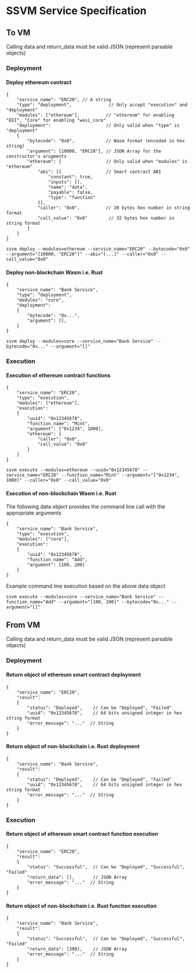 # SSVM Service Specification

## To VM
Calling data and return_data must be valid JSON (represent parsable objects)

### Deployment

#### Deploy ethereum contract
```
{
    "service_name": "ERC20", // A string
    "type": "deployment",              // Only accept "execution" and "deployment"
    "modules": ["ethereum"],          // "ethereum" for enabling "EEI", "Core" for enabling "wasi_core"
    "deployment":                     // Only valid when "type" is "deployment" 
    {
        "bytecode": "0x0",            // Wasm format (encoded in hex string)
        "argument": [10000, "ERC20"], // JSON Array for the constructor's arugments
        "ethereum": {                 // Only valid when "modules" is "ethereum"
            "abi": [{                 // Smart contract ABI
                "constant": true,
                "inputs": [],
                "name": "data",
                "payable": false,
                "type": "function"
            }],
            "caller": "0x0",          // 20 bytes hex number in string format
            "call_value": "0x0"        // 32 bytes hex number in string format
        }
    }
}
```

```
ssvm deploy --modules=ethereum --service_name="ERC20" --bytecode="0x0" --argument="[10000, "ERC20"]" --abi="[...]" --caller="0x0" --call_value="0x0"
```

#### Deploy non-blockchain Wasm i.e. Rust
```
{
    "service_name": "Bank Service",
    "type": "deployment",
    "modules": "core",
    "deployment":
    {
        "bytecode": "0x...",
        "argument": [],
    }
}
```

```
ssvm deploy --modules=core --service_name="Bank Service" --bytecode="0x..." --argument="[]"
```

### Execution

#### Execution of ethereum contract functions
```
{
    "service_name": "ERC20",
    "type": "execution",
    "modules": ["ethereum"],
    "execution":
    {
        "uuid": "0x12345678",
        "function_name": "Mint",
        "argument": ["0x1234", 1000],
        "ethereum": {
            "caller": "0x0",
            "call_value": "0x0"
        }
    }
}
```

```
ssvm execute --modules=ethereum --uuid="0x12345678" --service_name="ERC20" --function_name="Mint" --argument="["0x1234", 1000]" --caller="0x0" --call_value="0x0"
```
#### Execution of non-blockchain Wasm i.e. Rust

The following data object provides the command line call with the appropriate arguments

```
{
    "service_name": "Bank Service",
    "type": "execution",
    "modules": ["core"],
    "execution":
    {
        "uuid": "0x12345678",
        "function_name": "Add",
        "argument": [100, 200]
    }
}
```
Example command line execution based on the above data object
```
ssvm execute --modules=core --service_name="Bank Service" --function_name="Add" --argument="[100, 200]" --bytecode="0x..." --argument="[]"
```


## From VM
Calling data and return_data must be valid JSON (represent parsable objects)

### Deployment

#### Return object of ethereum smart contract deployment
```
{
    "service_name": "ERC20",
    "result":
    {
        "status": "Deployed",    // Can be "Deployed", "Failed"
        "uuid": "0x12345678",    // 64 bits unsigned integer in hex string format
        "error_message": "..."  // String
    }
}
```

#### Return object of non-blockchain i.e. Rust deployment
```
{
    "service_name": "Bank Service",
    "result":
    {
        "status": "Deployed",    // Can be "Deployed", "Failed"
        "uuid": "0x12345678",    // 64 bits unsigned integer in hex string format
        "error_message": "..."  // String
    }
}
```

### Execution

#### Return object of ethereum smart contract function execution
```
{
    "service_name": "ERC20",
    "result":
    {
        "status": "Successful",  // Can be "Deployed", "Successful", "Failed"
        "return_data": [],       // JSON Array
        "error_message": "..."  // String
    }
}
```

#### Return object of non-blockchain i.e. Rust function execution
```
{
    "service_name": "Bank Service",
    "result":
    {
        "status": "Successful",  // Can be "Deployed", "Successful", "Failed"
        "return_data": [300],    // JSON Array
        "error_message": "..."  // String
    }
}
```
